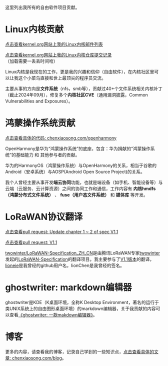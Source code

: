 这里列出我所有的自由软件项目贡献。

# Linux内核贡献

[点击查看kernel.org网站上我的Linux内核邮件列表](https://lore.kernel.org/all/?q=chenxiaosong)

[点击查看kernel.org网站上我的Linux内核仓库提交记录](https://git.kernel.org/pub/scm/linux/kernel/git/torvalds/linux.git/log/?qt=grep&q=chenxiaosong)（加载需要一丢丢时间哈）

Linux内核是我现在的工作，更是我的兴趣和信仰（自由软件），在内核社区里可以让我这个小菜鸟直接和世上最顶尖的程序员交流。

主要从事的方向是**文件系统**（nfs，smb等），贡献过40+个文件系统相关内核补丁（截止2024年09月），修复多个**内核社区CVE**（通用漏洞披露，Common Vulnerabilities and Exposures）。

# 鸿蒙操作系统贡献

[点击查看具体的代码: chenxiaosong.com/openharmony](https://chenxiaosong.com/openharmony)

OpenHarmony是华为“鸿蒙操作系统”的底座，包含：华为捐献的“鸿蒙操作系统”的基础能力 和 其他参与者的贡献。

华为的HarmonyOS（鸿蒙操作系统）与OpenHarmony的关系，相当于谷歌的Android（安卓系统）与AOSP(Android Open Source Project)的关系。

我个人曾经主要从事开发**端云协同**功能，也就是端设备（如手机、智能设备等）与云端（云服务、云计算资源）之间的协同工作和通信，工作内容有 **内核hmdfs（鸿蒙分布式文件系统）** 、 **fuse（用户态文件系统）** 和 **媒体库** 等开发。

# LoRaWAN协议翻译

[点击查看pull request: Update chapter 1 ~ 2 of spec V1.1](https://github.com/twowinter/LoRaWAN-Specification_ZH_CN/pull/4/commits)

[点击查看pull request: V1.1](https://github.com/twowinter/LoRaWAN-Specification_ZH_CN/pull/5/commits)

[twowinter/LoRaWAN-Specification_ZH_CN](https://github.com/twowinter/LoRaWAN-Specification_ZH_CN)是由腾讯LoRaWAN专家[twowinter](https://github.com/twowinter)发起的[LoRaWAN-Specification](https://resources.lora-alliance.org/technical-specifications/lorawan-specification-v1-1)的翻译项目。我主要参与了[V1.1版本](https://github.com/twowinter/LoRaWAN-Specification_ZH_CN/tree/V1.1)的翻译，[lioneie](https://github.com/lioneie)是我曾经的github用户名，lionChen是我曾经的签名。

# ghostwriter: markdown编辑器

ghostwriter是KDE（K桌面环境，全称K Desktop Environment，著名的运行于类UNIX系统上的自由图形桌面环境）的markdown编辑器，关于我贡献的内容可以查看[《ghostwriter: 一款makdown编辑器》](https://chenxiaosong.com/src/userspace-environment/ghostwriter-makdown.html)。

# 博客

更多的内容，请查看我的博客，记录自己学到的一些知识点，[点击查看具体的文章: chenxiaosong.com/blog](https://chenxiaosong.com/blog)。

